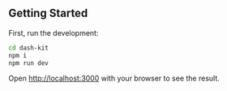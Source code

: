 ## Getting Started

First, run the development:

```bash
cd dash-kit
npm i
npm run dev
```

Open [http://localhost:3000](http://localhost:3000) with your browser to see the result.